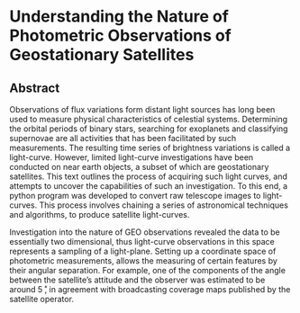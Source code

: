 
# Understanding the Nature of Photometric Observations of Geostationary Satellites
## Abstract
Observations of flux variations form distant light sources has long been used to measure physical characteristics of celestial systems. Determining the orbital periods of binary stars, searching for exoplanets and classifying supernovae are all activities that has been facilitated by such measurements. The resulting time series of brightness variations is called a light-curve. However, limited light-curve investigations have been conducted on near earth objects, a subset of which are geostationary satellites. This text outlines the process of acquiring such light curves, and attempts to uncover the capabilities of such an investigation. To this end, a python program was developed to convert raw telescope images to light-curves. This process involves chaining a series of astronomical techniques and algorithms, to produce satellite light-curves.

Investigation into the nature of GEO observations revealed the data to be essentially two dimensional, thus light-curve observations in this space represents a sampling of a light-plane. Setting up a coordinate space of photometric measurements, allows the measuring of certain features by their angular separation. For example, one of the components of the angle between the satellite’s attitude and the observer was estimated to be around 5 ̊, in agreement with broadcasting coverage maps published by the satellite operator.
